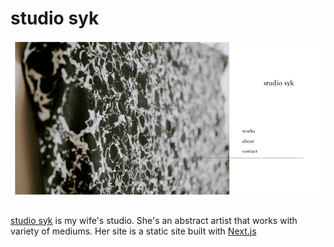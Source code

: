 # studio syk

![Homepage of studio syk](/media/studiosyk.png)

```scala mdoc:percentages:studio-syk
```

[studio syk](https://studiosyk.com) is my wife's studio. She's an abstract
artist that works with variety of mediums. Her site is a static site built with
[Next.js](https://nextjs.org)

```scala mdoc:tags:studio-syk
```
